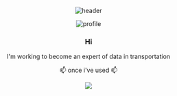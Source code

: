 <div align="center">

![header](https://capsule-render.vercel.app/api?type=slice&text=SangYoung)

![profile](https://i.esdrop.com/d/f/Zv20u5csd3/ph8q9Pxjy2.jpg)


###  Hi 

I'm working to become an expert of data in transportation




📫 once i've used 📫 


<img src="https://img.shields.io/badge/Python-3776AB?style=for-the-badge&logo=python&logoColor=blue">


</div>
